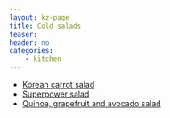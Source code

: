 ```yaml
---
layout: kz-page
title: Cold salads
teaser: 
header: no
categories:
    - kitchen
---
```


* [Korean carrot salad](/kitchen/korean-carrot-salad/)
* [Superpower salad](/kitchen/superpower-salad/)
* [Quinoa, grapefruit and avocado salad](/kitchen/quinoa-grapefruit-avo-salad/)
